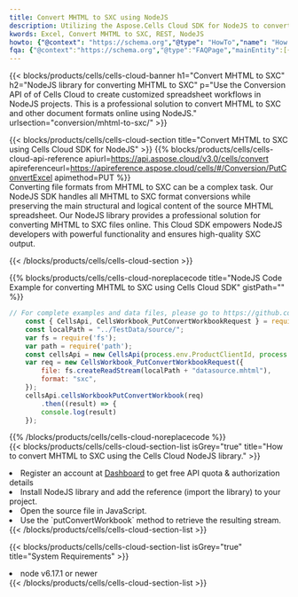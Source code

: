 ```yaml
---
title: Convert MHTML to SXC using NodeJS 
description: Utilizing the Aspose.Cells Cloud SDK for NodeJS to convert a MHTML format file to a SXC format file. 
kwords: Excel, Convert MHTML to SXC, REST, NodeJS
howto: {"@context": "https://schema.org","@type": "HowTo","name": "How to convert MHTML to SXC using the Cells Cloud NodeJS library.","description": "How to convert MHTML to SXC using the Cells Cloud NodeJS library.","image": {"@type": "ImageObject"},"url": "/nodejs/conversion/mhtml-to-sxc/","step": [{ "@type": "HowToStep","name": "How to convert MHTML to SXC using the Cells Cloud NodeJS library. step 1", "image": {"@type": "ImageObject",},"url": "/nodejs/conversion/mhtml-to-sxc/","text": "Register an account at <a href='https://dashboard.aspose.cloud/'>Dashboard</a> to get free API quota & authorization details",},{ "@type": "HowToStep","name": "How to convert MHTML to SXC using the Cells Cloud NodeJS library. step 1", "image": {"@type": "ImageObject",},"url": "/nodejs/conversion/mhtml-to-sxc/","text": "Install NodeJS library and add the reference (import the library) to your project.",},{ "@type": "HowToStep","name": "How to convert MHTML to SXC using the Cells Cloud NodeJS library. step 1", "image": {"@type": "ImageObject",},"url": "/nodejs/conversion/mhtml-to-sxc/","text": "Open the source file in JavaScript.",},{ "@type": "HowToStep","name": "How to convert MHTML to SXC using the Cells Cloud NodeJS library. step 1", "image": {"@type": "ImageObject",},"url": "/nodejs/conversion/mhtml-to-sxc/","text": "Use the `putConvertWorkbook` method to retrieve the resulting stream.",}, ],"supply": {"@type": "HowToSupply","name": "document"},"tool": [{"@type": "HowToTool","name": "Visual Studio, Visual Studio Code, WebStorm"},{"@type": "HowToTool","name": "Aspose Cells"}],"totalTime": "PT6M"}
fqa: {"@context":"https://schema.org","@type":"FAQPage","mainEntity":[{"@type":"Question","name":"Why convert file formats in C# using REST API?","acceptedAnswer":{"@type":"Answer","text":"Documents are encoded in many ways, and some files may be incompatible with the software you use. To open and read such files, just convert them to appropriate file formats.<br/><ol><li>Install .NET SDK and add the reference (import the library) to your project.</li><li>Open the source file in C# using REST API.</li><li>Call the PutConvertWorkbookRequest() method, passing an output filename with required extension.</li><li>Get the result of conversion as a separate file.</li></ol>"}},{"@type":"Question","name":"What file formats can I convert with your C# library?","acceptedAnswer":{"@type":"Answer","text":"We support a variety of file formats for conversion using .NET library, including XLSX, Excel, xls , PDF, CSV, HTML, Markdown, XML, PNG, JPG, TIFF, Json, TXT and many more."}},{"@type":"Question","name":"What is the maximum allowed file size for conversion using this .NET library?","acceptedAnswer":{"@type":"Answer","text":"There are no file size limits for format conversions using .NET library."}}]}
---
```



{{< blocks/products/cells/cells-cloud-banner h1="Convert MHTML to SXC" h2="NodeJS library for converting MHTML to SXC" p="Use the Conversion API of of Cells Cloud to create customized spreadsheet workflows in NodeJS projects. This is a professional solution to convert MHTML to SXC and other document formats online using NodeJS." urlsection="conversion/mhtml-to-sxc/" >}}

{{< blocks/products/cells/cells-cloud-section  title="Convert MHTML to SXC using Cells Cloud SDK for NodeJS" >}}
{{% blocks/products/cells/cells-cloud-api-reference  apiurl=https://api.aspose.cloud/v3.0/cells/convert  apireferenceurl=https://apireference.aspose.cloud/cells/#/Conversion/PutConvertExcel  apimethod=PUT %}}
<br/>
Converting file formats from MHTML to SXC can be a complex task. Our NodeJS SDK handles all MHTML to SXC format conversions while preserving the main structural and logical content of the source MHTML spreadsheet. Our NodeJS library provides a professional solution for converting MHTML to SXC files online. This Cloud SDK empowers NodeJS developers with powerful functionality and ensures high-quality SXC output.

{{< /blocks/products/cells/cells-cloud-section >}}

{{% blocks/products/cells/cells-cloud-noreplacecode title="NodeJS Code Example for converting MHTML to SXC using Cells Cloud SDK" gistPath="" %}}
 
```js
// For complete examples and data files, please go to https://github.com/aspose-cells-cloud/aspose-cells-cloud-node/
    const { CellsApi, CellsWorkbook_PutConvertWorkbookRequest } = require("asposecellscloud");
    const localPath = "../TestData/source/";
    var fs = require('fs');
    var path = require('path');
    const cellsApi = new CellsApi(process.env.ProductClientId, process.env.ProductClientSecret);
    var req = new CellsWorkbook_PutConvertWorkbookRequest({
        file: fs.createReadStream(localPath + "datasource.mhtml"),
        format: "sxc",
    });
    cellsApi.cellsWorkbookPutConvertWorkbook(req)
        .then((result) => {
        console.log(result)
    });
```
 
{{% /blocks/products/cells/cells-cloud-noreplacecode  %}}
<br/>
{{< blocks/products/cells/cells-cloud-section-list isGrey="true"  title="How to convert MHTML to SXC using the Cells Cloud NodeJS library." >}}
<li>Register an account at <a href="https://dashboard.aspose.cloud/">Dashboard</a> to get free API quota & authorization details</li>
<li>Install NodeJS library and add the reference (import the library) to your project.</li>
<li>Open the source file in JavaScript.</li>
<li>Use the `putConvertWorkbook` method to retrieve the resulting stream.</li>
{{< /blocks/products/cells/cells-cloud-section-list >}}

{{< blocks/products/cells/cells-cloud-section-list isGrey="true"  title="System Requirements" >}}
<li>node v6.17.1 or newer</li>
{{< /blocks/products/cells/cells-cloud-section-list >}}
